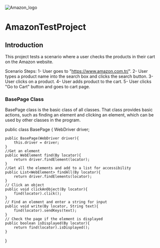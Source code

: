 ![Amazon_logo](https://github.com/tayfundaldik/AmazonTestProject/assets/79011413/ed891787-3fe2-4315-b5de-8c0ac2d3ef21)

# AmazonTestProject

## Introduction
This project tests a scenario where a user checks the products in their cart on the Amazon website.

Scenario Steps:
1- User goes to "https://www.amazon.com.tr/".
2- User types a product name into the search box and clicks the search button.
3- User clicks on a product.
4- User adds product to the cart.
5- User clicks "Go to Cart" button and goes to cart page.

### BasePage Class
BasePage class is the basic class of all classes. That class provides basic actions, such as finding an element and clicking an element, which can be used by other classes in the program.

public class BasePage {
    WebDriver driver;

    public BasePage(WebDriver driver){
        this.driver = driver;
    }
    //Get an element
    public WebElement find(By locator){
        return driver.findElement(locator);
    }
    //Get all the elements and add to a list for accessibility
    public List<WebElement> findAll(By locator){
        return driver.findElements(locator);
    }
    // Click an object
    public void clickAnObject(By locator){
        find(locator).click();
    }
    // Find an element and enter a string for input
    public void write(By locator, String text){
        find(locator).sendKeys(text);
    }
    // Check the page if the element is displayed
    public boolean isDisplayed(By locator){
        return find(locator).isDisplayed();
    }
}

